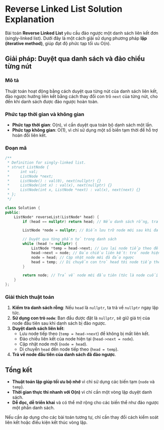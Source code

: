 # Reverse Linked List Solution Explanation

Bài toán **Reverse Linked List** yêu cầu đảo ngược một danh sách liên kết đơn (singly-linked list). Dưới đây là một cách giải sử dụng phương pháp **lặp (iterative method)**, giúp đạt độ phức tạp tối ưu O(n).

## Giải pháp: Duyệt qua danh sách và đảo chiều từng nút

### Mô tả

Thuật toán hoạt động bằng cách duyệt qua từng nút của danh sách liên kết, đảo ngược hướng liên kết bằng cách thay đổi con trỏ `next` của từng nút, cho đến khi danh sách được đảo ngược hoàn toàn.

### Phức tạp thời gian và không gian

-   **Phức tạp thời gian**: O(n), vì cần duyệt qua toàn bộ danh sách một lần.
-   **Phức tạp không gian**: O(1), vì chỉ sử dụng một số biến tạm thời để hỗ trợ hoán đổi liên kết.

### Đoạn mã

```cpp
/**
 * Definition for singly-linked list.
 * struct ListNode {
 *     int val;
 *     ListNode *next;
 *     ListNode() : val(0), next(nullptr) {}
 *     ListNode(int x) : val(x), next(nullptr) {}
 *     ListNode(int x, ListNode *next) : val(x), next(next) {}
 * };
 */

class Solution {
public:
    ListNode* reverseList(ListNode* head) {
        if (head == nullptr) return head; // Nếu danh sách rỗng, trả về nullptr

        ListNode *node = nullptr; // Biến lưu trữ node mới sau khi đảo ngược

        // Duyệt qua từng phần tử trong danh sách
        while (head != nullptr) {
            ListNode *temp = head->next; // Lưu lại node tiếp theo để tiếp tục duyệt
            head->next = node; // Đảo chiều liên kết: trỏ node hiện tại về node trước đó
            node = head; // Cập nhật node mới đã đảo ngược
            head = temp; // Di chuyển con trỏ head tới node tiếp theo
        }

        return node; // Trả về node mới đầu tiên (tức là node cuối cùng ban đầu)
    }
};
```

### Giải thích thuật toán

1. **Kiểm tra danh sách rỗng**: Nếu `head` là `nullptr`, ta trả về `nullptr` ngay lập tức.
2. **Sử dụng con trỏ `node`**: Ban đầu được đặt là `nullptr`, sẽ giữ giá trị của node đầu tiên sau khi danh sách bị đảo ngược.
3. **Duyệt danh sách liên kết**:
    - Lưu node tiếp theo (`temp = head->next`) để không bị mất liên kết.
    - Đảo chiều liên kết của node hiện tại (`head->next = node`).
    - Cập nhật node mới (`node = head`).
    - Di chuyển `head` đến node tiếp theo (`head = temp`).
4. **Trả về node đầu tiên của danh sách đã đảo ngược**.

## Tổng kết

-   **Thuật toán lặp giúp tối ưu bộ nhớ** vì chỉ sử dụng các biến tạm (`node` và `temp`).
-   **Thời gian thực thi nhanh với O(n)** vì chỉ cần một vòng lặp duyệt danh sách.
-   **Dễ đọc, dễ triển khai** và có thể mở rộng cho các biến thể như đảo ngược một phần danh sách.

Nếu cần áp dụng cho các bài toán tương tự, chỉ cần thay đổi cách kiểm soát liên kết hoặc điều kiện kết thúc vòng lặp.
